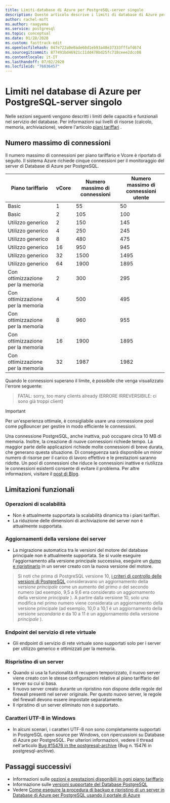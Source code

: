 ```yaml
---
title: Limiti-database di Azure per PostgreSQL-server singolo
description: Questo articolo descrive i limiti di database di Azure per PostgreSQL-server singolo, ad esempio il numero di opzioni del motore di connessione e di archiviazione.
author: rachel-msft
ms.author: raagyema
ms.service: postgresql
ms.topic: conceptual
ms.date: 01/28/2020
ms.custom: fasttrack-edit
ms.openlocfilehash: 047e722a0e0ade60d1eb93a48e37333fffafd674
ms.sourcegitcommit: 877491bd46921c11dd478bd25fc718ceee2dcc08
ms.contentlocale: it-IT
ms.lasthandoff: 07/02/2020
ms.locfileid: "76836457"
---
```

# <a name="limits-in-azure-database-for-postgresql---single-server"></a>Limiti nel database di Azure per PostgreSQL-server singolo
Nelle sezioni seguenti vengono descritti i limiti delle capacità e funzionali nel servizio del database. Per informazioni sui livelli di risorse (calcolo, memoria, archiviazione), vedere l'articolo [piani tariffari](concepts-pricing-tiers.md) .


## <a name="maximum-connections"></a>Numero massimo di connessioni
Il numero massimo di connessioni per piano tariffario e Vcore è riportato di seguito. Il sistema Azure richiede cinque connessioni per il monitoraggio del server di Database di Azure per PostgreSQL. 

|**Piano tariffario**| **vCore**| **Numero massimo di connessioni** | **Numero massimo di connessioni utente** |
|---|---|---|---|
|Basic| 1| 55 | 50|
|Basic| 2| 105 | 100|
|Utilizzo generico| 2| 150| 145|
|Utilizzo generico| 4| 250| 245|
|Utilizzo generico| 8| 480| 475|
|Utilizzo generico| 16| 950| 945|
|Utilizzo generico| 32| 1500| 1495|
|Utilizzo generico| 64| 1900| 1895|
|Con ottimizzazione per la memoria| 2| 300| 295|
|Con ottimizzazione per la memoria| 4| 500| 495|
|Con ottimizzazione per la memoria| 8| 960| 955|
|Con ottimizzazione per la memoria| 16| 1900| 1895|
|Con ottimizzazione per la memoria| 32| 1987| 1982|

Quando le connessioni superano il limite, è possibile che venga visualizzato l'errore seguente:
> FATAL: sorry, too many clients already (ERRORE IRREVERSIBILE: ci sono già troppi client)

> [!IMPORTANT]
> Per un'esperienza ottimale, è consigliabile usare una connessione pool come pgBouncer per gestire in modo efficiente le connessioni.

Una connessione PostgreSQL, anche inattiva, può occupare circa 10 MB di memoria. Inoltre, la creazione di nuove connessioni richiede tempo. La maggior parte delle applicazioni richiede molte connessioni di breve durata, che generano questa situazione. Di conseguenza sarà disponibile un minor numero di risorse per il carico di lavoro effettivo e le prestazioni saranno ridotte. Un pool di connessioni che riduce le connessioni inattive e riutilizza le connessioni esistenti consente di evitare il problema. Per altre informazioni, visitare il [post di Blog](https://techcommunity.microsoft.com/t5/azure-database-for-postgresql/not-all-postgres-connection-pooling-is-equal/ba-p/825717).

## <a name="functional-limitations"></a>Limitazioni funzionali
### <a name="scale-operations"></a>Operazioni di scalabilità
- Non è attualmente supportata la scalabilità dinamica tra i piani tariffari.
- La riduzione delle dimensioni di archiviazione del server non è attualmente supportata.

### <a name="server-version-upgrades"></a>Aggiornamenti della versione dei server
- La migrazione automatica tra le versioni del motore del database principale non è attualmente supportata. Se si vuole eseguire l'aggiornamento alla versione principale successiva, eseguire un [dump e ripristinarlo](./howto-migrate-using-dump-and-restore.md) in un server creato con la nuova versione del motore.

> Si noti che prima di PostgreSQL versione 10, [i criteri di controllo delle versioni di PostgreSQL](https://www.postgresql.org/support/versioning/) consideravano un aggiornamento della _versione principale_ come un aumento del primo _o_ del secondo numero (ad esempio, 9,5 a 9,6 era considerato un aggiornamento della versione _principale_ ).
> A partire dalla versione 10, solo una modifica nel primo numero viene considerata un aggiornamento della versione principale (ad esempio, 10,0 a 10,1 è un aggiornamento della versione _secondaria_ e da 10 a 11 è un aggiornamento della versione _principale_ ).

### <a name="vnet-service-endpoints"></a>Endpoint del servizio di rete virtuale
- Gli endpoint di servizio di rete virtuale sono supportati solo per i server per utilizzo generico e ottimizzati per la memoria.

### <a name="restoring-a-server"></a>Rispristino di un server
- Quando si usa la funzionalità di recupero temporizzato, il nuovo server viene creato con le stesse configurazioni relative al piano tariffario del server su cui si basa.
- Il nuovo server creato durante un ripristino non dispone delle regole del firewall presenti nel server originale. Per questo nuovo server, le regole del firewall devono essere impostate separatamente.
- Il ripristino di un server eliminato non è supportato.

### <a name="utf-8-characters-on-windows"></a>Caratteri UTF-8 in Windows
- In alcuni scenari, i caratteri UTF-8 non sono completamente supportati in PostgreSQL open source per Windows, con ripercussioni su Database di Azure per PostgreSQL. Per ulteriori informazioni, vedere il thread nell'articolo [Bug #15476 in the postgresql-archive](https://www.postgresql-archive.org/BUG-15476-Problem-on-show-trgm-with-4-byte-UTF-8-characters-td6056677.html) (Bug n. 15476 in postgresql-archive).

## <a name="next-steps"></a>Passaggi successivi
- Informazioni sulle [opzioni e prestazioni disponibili in ogni piano tariffario](concepts-pricing-tiers.md)
- Informazione sulle [versioni supportate del Database PostgreSQL](concepts-supported-versions.md)
- Vedere [Come eseguire la procedura di backup e ripristino di un server in Database di Azure per PostgreSQL usando il portale di Azure](howto-restore-server-portal.md)
